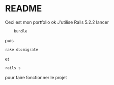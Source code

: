 # README

Ceci est mon portfolio ok
J'utilise Rails 5.2.2
lancer 
```bash
    bundle
```
puis 
```bash
rake db:migrate
```
et 
```bash
rails s
```
pour faire fonctionner le projet
